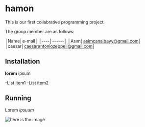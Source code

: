 # hamon

This is our first collabrative programming project.

The group member are as follows:

│Name│e-mail│
│----│------│
│Asım│asimcanalbayy@gmail.com│
│caesar│caesarantoniozeppeli@gmail.com│ 

## Installation

**lorem** ipsum

-List item1
-List item2

## Running

Lorem *ipsuum*

![here is the image](https://upload.wikimedia.org/wikipedia/commons/thumb/1/15/Red_Apple.jpg/1200px-Red_Apple.jpg)


